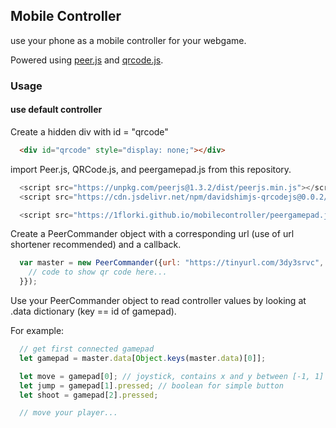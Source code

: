 ## Mobile Controller

use your phone as a mobile controller for your webgame. 

Powered using [peer.js](https://github.com/peers/peerjs) and [qrcode.js](https://github.com/davidshimjs/qrcodejs).


### Usage

#### use default controller

Create a hidden div with id = "qrcode"

```html
  <div id="qrcode" style="display: none;"></div>
```

import Peer.js, QRCode.js, and peergamepad.js from this repository.

```javascript
  <script src="https://unpkg.com/peerjs@1.3.2/dist/peerjs.min.js"></script>
  <script src="https://cdn.jsdelivr.net/npm/davidshimjs-qrcodejs@0.0.2/qrcode.min.js"></script>

  <script src="https://1florki.github.io/mobilecontroller/peergamepad.js"></script>
```

Create a PeerCommander object with a corresponding url (use of url shortener recommended) and a callback.

```javascript
  var master = new PeerCommander({url: "https://tinyurl.com/3dy3srvc", onQRCodeCreated: (master) => {
    // code to show qr code here...
  }});
```

Use your PeerCommander object to read controller values by looking at .data dictionary (key == id of gamepad).

For example:

```javascript
  // get first connected gamepad
  let gamepad = master.data[Object.keys(master.data)[0]];

  let move = gamepad[0]; // joystick, contains x and y between [-1, 1]
  let jump = gamepad[1].pressed; // boolean for simple button
  let shoot = gamepad[2].pressed;

  // move your player...
```